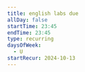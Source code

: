 ```yaml
---
title: english labs due
allDay: false
startTime: 23:45
endTime: 23:45
type: recurring
daysOfWeek:
  - U
startRecur: 2024-10-13
---
```

